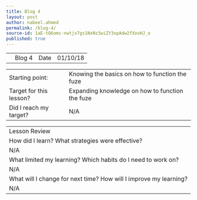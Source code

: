 ```yaml
---
title: Blog 4
layout: post
author: nabeel.ahmed
permalink: /blog-4/
source-id: 1aE-tQ6omc-nwtjx7gs1NxNz3wiZY3opAdw2fXovHJ_o
published: true
---
```

<table>
  <tr>
    <td></td>
    <td>Blog 4</td>
    <td>Date</td>
    <td>01/10/18</td>
  </tr>
</table>


<table>
  <tr>
    <td>Starting point:</td>
    <td>Knowing the basics on how to function the fuze </td>
  </tr>
  <tr>
    <td>Target for this lesson?</td>
    <td>Expanding knowledge on how to function the fuze</td>
  </tr>
  <tr>
    <td>Did I reach my target? </td>
    <td>N/A</td>
  </tr>
</table>


<table>
  <tr>
    <td>Lesson Review</td>
  </tr>
  <tr>
    <td>How did I learn? What strategies were effective? </td>
  </tr>
  <tr>
    <td>N/A</td>
  </tr>
  <tr>
    <td>What limited my learning? Which habits do I need to work on? </td>
  </tr>
  <tr>
    <td>N/A</td>
  </tr>
  <tr>
    <td>What will I change for next time? How will I improve my learning?</td>
  </tr>
  <tr>
    <td>N/A</td>
  </tr>
</table>


